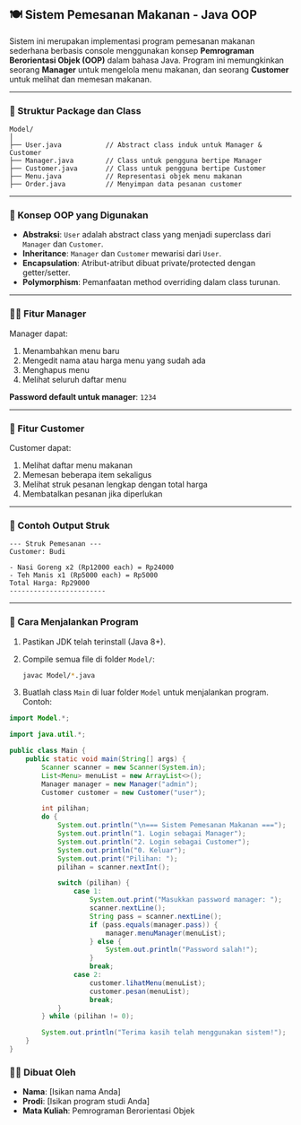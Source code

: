 ## 🍽️ Sistem Pemesanan Makanan - Java OOP

Sistem ini merupakan implementasi program pemesanan makanan sederhana berbasis console menggunakan konsep **Pemrograman Berorientasi Objek (OOP)** dalam bahasa Java. Program ini memungkinkan seorang **Manager** untuk mengelola menu makanan, dan seorang **Customer** untuk melihat dan memesan makanan.

---

### 📁 Struktur Package dan Class

```
Model/
│
├── User.java           // Abstract class induk untuk Manager & Customer
├── Manager.java        // Class untuk pengguna bertipe Manager
├── Customer.java       // Class untuk pengguna bertipe Customer
├── Menu.java           // Representasi objek menu makanan
├── Order.java          // Menyimpan data pesanan customer
```

---

### 🧠 Konsep OOP yang Digunakan

* **Abstraksi**: `User` adalah abstract class yang menjadi superclass dari `Manager` dan `Customer`.
* **Inheritance**: `Manager` dan `Customer` mewarisi dari `User`.
* **Encapsulation**: Atribut-atribut dibuat private/protected dengan getter/setter.
* **Polymorphism**: Pemanfaatan method overriding dalam class turunan.

---

### 👨‍🍳 Fitur Manager

Manager dapat:

1. Menambahkan menu baru
2. Mengedit nama atau harga menu yang sudah ada
3. Menghapus menu
4. Melihat seluruh daftar menu

**Password default untuk manager**: `1234`

---

### 👤 Fitur Customer

Customer dapat:

1. Melihat daftar menu makanan
2. Memesan beberapa item sekaligus
3. Melihat struk pesanan lengkap dengan total harga
4. Membatalkan pesanan jika diperlukan

---

### 🧾 Contoh Output Struk

```
--- Struk Pemesanan ---
Customer: Budi

- Nasi Goreng x2 (Rp12000 each) = Rp24000
- Teh Manis x1 (Rp5000 each) = Rp5000
Total Harga: Rp29000
------------------------
```

---

### 🔧 Cara Menjalankan Program

1. Pastikan JDK telah terinstall (Java 8+).
2. Compile semua file di folder `Model/`:

   ```bash
   javac Model/*.java
   ```
3. Buatlah class `Main` di luar folder `Model` untuk menjalankan program. Contoh:

```java
import Model.*;

import java.util.*;

public class Main {
    public static void main(String[] args) {
        Scanner scanner = new Scanner(System.in);
        List<Menu> menuList = new ArrayList<>();
        Manager manager = new Manager("admin");
        Customer customer = new Customer("user");

        int pilihan;
        do {
            System.out.println("\n=== Sistem Pemesanan Makanan ===");
            System.out.println("1. Login sebagai Manager");
            System.out.println("2. Login sebagai Customer");
            System.out.println("0. Keluar");
            System.out.print("Pilihan: ");
            pilihan = scanner.nextInt();

            switch (pilihan) {
                case 1:
                    System.out.print("Masukkan password manager: ");
                    scanner.nextLine();
                    String pass = scanner.nextLine();
                    if (pass.equals(manager.pass)) {
                        manager.menuManager(menuList);
                    } else {
                        System.out.println("Password salah!");
                    }
                    break;
                case 2:
                    customer.lihatMenu(menuList);
                    customer.pesan(menuList);
                    break;
            }
        } while (pilihan != 0);

        System.out.println("Terima kasih telah menggunakan sistem!");
    }
}
```

### 👨‍💻 Dibuat Oleh

* **Nama**: \[Isikan nama Anda]
* **Prodi**: \[Isikan program studi Anda]
* **Mata Kuliah**: Pemrograman Berorientasi Objek
